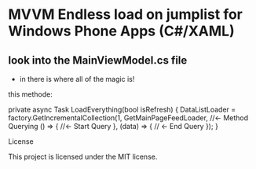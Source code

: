 MVVM Endless load on jumplist for Windows Phone Apps (C#/XAML)
=========================
 

## look into the MainViewModel.cs file

 - in there is where all of the magic is!

this methode:

 private async Task LoadEverything(bool isRefresh)
        {
               DataListLoader = factory.GetIncrementalCollection<PostsEntity>(1,
                GetMainPageFeedLoader, //<- Method Querying
                () =>
                {
                    //<- Start Query
                }, 
                (data) =>
                {
                    // <- End Query
                }); 
        }


License

This project is licensed under the MIT license.
